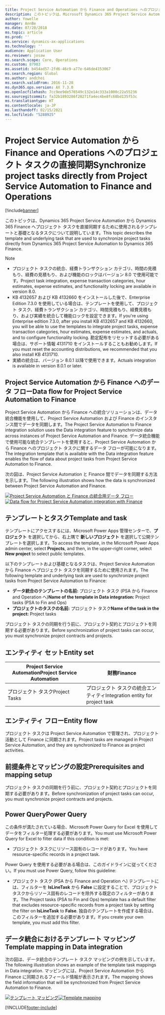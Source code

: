 ```yaml
---
title: Project Service Automation から Finance and Operations へのプロジェクト タスクの直接同期
description: このトピックは、Microsoft Dynamics 365 Project Service Automation から Dynamics 365 Finance へプロジェクト タスクを直接同期するために使用されるテンプレートと基礎となるタスクについて説明しています。
author: Yowelle
manager: AnnBe
ms.date: 07/20/2018
ms.topic: article
ms.prod: ''
ms.service: dynamics-ax-applications
ms.technology: ''
audience: Application User
ms.reviewer: josaw
ms.search.scope: Core, Operations
ms.custom: 87983
ms.assetid: b454ad57-2fd6-46c9-a77e-646de4153067
ms.search.region: Global
ms.author: andchoi
ms.search.validFrom: 2016-11-28
ms.dyn365.ops.version: AX 7.3.0
ms.openlocfilehash: 7cc9ee9de576549c132e14c333a1000c22a55236
ms.sourcegitcommit: fa32b1893286f20271fa4ec4be8fc68bd135f53c
ms.translationtype: HT
ms.contentlocale: ja-JP
ms.lasthandoff: 02/15/2021
ms.locfileid: "5288925"
---
```

# <a name="synchronize-project-tasks-directly-from-project-service-automation-to-finance-and-operations"></a><span data-ttu-id="183e7-103">Project Service Automation から Finance and Operations へのプロジェクト タスクの直接同期</span><span class="sxs-lookup"><span data-stu-id="183e7-103">Synchronize project tasks directly from Project Service Automation to Finance and Operations</span></span>

[!include[banner](../includes/banner.md)]

<span data-ttu-id="183e7-104">このトピックは、Dynamics 365 Project Service Automation から Dynamics 365 Finance へプロジェクト タスクを直接同期するために使用されるテンプレートと基礎となるタスクについて説明しています。</span><span class="sxs-lookup"><span data-stu-id="183e7-104">This topic describes the template and underlying task that are used to synchronize project tasks directly from Dynamics 365 Project Service Automation to Dynamics 365 Finance.</span></span>

> [!NOTE]
> - <span data-ttu-id="183e7-105">プロジェクト タスクの統合、経費トランザクション カテゴリ、時間の見積もり、経費の見積もり、および機能のロックはバージョン 8.0 で使用可能です。</span><span class="sxs-lookup"><span data-stu-id="183e7-105">Project task integration, expense transaction categories, hour estimates, expense estimates, and functionality locking are available in version 8.0.</span></span>
> - <span data-ttu-id="183e7-106">KB 4132657 および KB 4132660 をインストールした後で、Enterprise Edition 7.3.0 を使用している場合は、テンプレートを使用して、プロジェクト タスク、経費トランザクション カテゴリ、時間見積もり、経費見積もり、および実績を統合して機能ロックを設定できます。</span><span class="sxs-lookup"><span data-stu-id="183e7-106">If you're using Enterprise edition 7.3.0, after you install KB 4132657 and KB 4132660, you will be able to use the templates to integrate project tasks, expense transaction categories, hour estimates, expense estimates, and actuals, and to configure functionality locking.</span></span> <span data-ttu-id="183e7-107">勘定配布をリセットする必要がある場合は、サポート情報 4131710 をインストールすることもお勧めします。</span><span class="sxs-lookup"><span data-stu-id="183e7-107">If you must reset the accounting distributions, we recommended that you also install KB 4131710.</span></span>
> - <span data-ttu-id="183e7-108">実績の統合は、バージョン 8.0.1 以降で使用できます。</span><span class="sxs-lookup"><span data-stu-id="183e7-108">Actuals integration is available in version 8.0.1 or later.</span></span>

## <a name="data-flow-for-project-service-automation-to-finance"></a><span data-ttu-id="183e7-109">Project Service Automation から Finance へのデータ フロー</span><span class="sxs-lookup"><span data-stu-id="183e7-109">Data flow for Project Service Automation to Finance</span></span>

<span data-ttu-id="183e7-110">Project Service Automation から Finance への統合ソリューションは、データ統合機能を使用して、Project Service Automation および Finance のインスタンス間でデータを同期します。</span><span class="sxs-lookup"><span data-stu-id="183e7-110">The Project Service Automation to Finance integration solution uses the Data integration feature to synchronize data across instances of Project Service Automation and Finance.</span></span> <span data-ttu-id="183e7-111">データ統合機能で使用可能な統合テンプレートを使用すると、Project Service Automation から Finance へのプロジェクト タスクに関するデータ フローが可能になります。</span><span class="sxs-lookup"><span data-stu-id="183e7-111">The integration template that is available with the Data integration feature enables the flow of data about project tasks from Project Service Automation to Finance.</span></span>

<span data-ttu-id="183e7-112">次の図は、Project Service Automation と Finance 間でデータを同期する方法を示します。</span><span class="sxs-lookup"><span data-stu-id="183e7-112">The following illustration shows how the data is synchronized between Project Service Automation and Finance.</span></span>

<span data-ttu-id="183e7-113">[![Project Service Automation と Finance の統合用データ フロー](./media/ProjectTasksFlow.png)](./media/ProjectTasksFlow.png)</span><span class="sxs-lookup"><span data-stu-id="183e7-113">[![Data flow for Project Service Automation integration with Finance](./media/ProjectTasksFlow.png)](./media/ProjectTasksFlow.png)</span></span>

## <a name="template-and-task"></a><span data-ttu-id="183e7-114">テンプレートとタスク</span><span class="sxs-lookup"><span data-stu-id="183e7-114">Template and task</span></span>

<span data-ttu-id="183e7-115">テンプレートにアクセスするには、Microsoft Power Apps 管理センターで、**プロジェクト** を選択してから、右上隅で **新しいプロジェクト** を選択して公開テンプレートを選択します。</span><span class="sxs-lookup"><span data-stu-id="183e7-115">To access the template, in the Microsoft Power Apps admin center, select **Projects**, and then, in the upper-right corner, select **New project** to select public templates.</span></span>

<span data-ttu-id="183e7-116">以下のテンプレートおよび基礎となるタスクは、Project Service Automation から Finance へプロジェクト タスクを同期するために使用されます。</span><span class="sxs-lookup"><span data-stu-id="183e7-116">The following template and underlying task are used to synchronize project tasks from Project Service Automation to Finance:</span></span>

- <span data-ttu-id="183e7-117">**データ統合のテンプレートの名前:** プロジェクト タスク (PSA から Finance and Operation へ)</span><span class="sxs-lookup"><span data-stu-id="183e7-117">**Name of the template in Data integration:** Project tasks (PSA to Fin and Ops)</span></span>
- <span data-ttu-id="183e7-118">**プロジェクトのタスクの名前:** プロジェクト タスク</span><span class="sxs-lookup"><span data-stu-id="183e7-118">**Name of the task in the project:** Project tasks</span></span>

<span data-ttu-id="183e7-119">プロジェクト タスクの同期を行う前に、プロジェクト契約とプロジェクトを同期する必要があります。</span><span class="sxs-lookup"><span data-stu-id="183e7-119">Before synchronization of project tasks can occur, you must synchronize project contracts and projects.</span></span>

## <a name="entity-set"></a><span data-ttu-id="183e7-120">エンティティ セット</span><span class="sxs-lookup"><span data-stu-id="183e7-120">Entity set</span></span>

| <span data-ttu-id="183e7-121">Project Service Automation</span><span class="sxs-lookup"><span data-stu-id="183e7-121">Project Service Automation</span></span> | <span data-ttu-id="183e7-122">財務</span><span class="sxs-lookup"><span data-stu-id="183e7-122">Finance</span></span>                             |
|----------------------------|-------------------------------------|
| <span data-ttu-id="183e7-123">プロジェクト タスク</span><span class="sxs-lookup"><span data-stu-id="183e7-123">Project Tasks</span></span>              | <span data-ttu-id="183e7-124">プロジェクト タスクの統合エンティティ</span><span class="sxs-lookup"><span data-stu-id="183e7-124">Integration entity for project task</span></span> |

## <a name="entity-flow"></a><span data-ttu-id="183e7-125">エンティティ フロー</span><span class="sxs-lookup"><span data-stu-id="183e7-125">Entity flow</span></span>

<span data-ttu-id="183e7-126">プロジェクト タスクは Project Service Automation で管理され、プロジェクト活動として Finance に同期されます。</span><span class="sxs-lookup"><span data-stu-id="183e7-126">Project tasks are managed in Project Service Automation, and they are synchronized to Finance as project activities.</span></span>

## <a name="prerequisites-and-mapping-setup"></a><span data-ttu-id="183e7-127">前提条件とマッピングの設定</span><span class="sxs-lookup"><span data-stu-id="183e7-127">Prerequisites and mapping setup</span></span>

<span data-ttu-id="183e7-128">プロジェクト タスクの同期を行う前に、プロジェクト契約とプロジェクトを同期する必要があります。</span><span class="sxs-lookup"><span data-stu-id="183e7-128">Before synchronization of project tasks can occur, you must synchronize project contracts and projects.</span></span>

## <a name="power-query"></a><span data-ttu-id="183e7-129">Power Query</span><span class="sxs-lookup"><span data-stu-id="183e7-129">Power Query</span></span>

<span data-ttu-id="183e7-130">この条件が満たされている場合、Microsoft Power Query for Excel を使用してデータをフィルター処理する必要があります。</span><span class="sxs-lookup"><span data-stu-id="183e7-130">You must use Microsoft Power Query for Excel to filter data if this condition is met:</span></span>

- <span data-ttu-id="183e7-131">プロジェクト タスクにリソース固有のレコードがあります。</span><span class="sxs-lookup"><span data-stu-id="183e7-131">You have resource-specific records in a project task.</span></span>

<span data-ttu-id="183e7-132">Power Query を使用する必要がある場合は、このガイドラインに従ってください。</span><span class="sxs-lookup"><span data-stu-id="183e7-132">If you must use Power Query, follow this guideline:</span></span>

- <span data-ttu-id="183e7-133">プロジェクト タスク (PSA から Finance and Operation へ) テンプレートには、フィルターを **IsLineTask** から **False** に設定することで、プロジェクト タスクからリソース固有のレコードを除外する既定のフィルターがあります。</span><span class="sxs-lookup"><span data-stu-id="183e7-133">The Project tasks (PSA to Fin and Ops) template has a default filter that excludes resource-specific records from a project task by setting the filter on **IsLineTask** to **False**.</span></span> <span data-ttu-id="183e7-134">独自のテンプレートを作成する場合は、このフィルターを追加する必要があります。</span><span class="sxs-lookup"><span data-stu-id="183e7-134">If you create your own template, you must add this filter.</span></span>

## <a name="template-mapping-in-data-integration"></a><span data-ttu-id="183e7-135">データ統合におけるテンプレート マッピング</span><span class="sxs-lookup"><span data-stu-id="183e7-135">Template mapping in Data integration</span></span>

<span data-ttu-id="183e7-136">次の図は、データ統合のテンプレート タスク マッピングの例を示しています。</span><span class="sxs-lookup"><span data-stu-id="183e7-136">The following illustration shows an example of the template task mappings in Data integration.</span></span> <span data-ttu-id="183e7-137">マッピングには、Project Service Automation から Finance に同期されるフィールド情報が表示されます。</span><span class="sxs-lookup"><span data-stu-id="183e7-137">The mapping shows the field information that will be synchronized from Project Service Automation to Finance.</span></span>

<span data-ttu-id="183e7-138">[![テンプレート マッピング](./media/ProjectTasksMapping.png)](./media/ProjectTasksMapping.png)</span><span class="sxs-lookup"><span data-stu-id="183e7-138">[![Template mapping](./media/ProjectTasksMapping.png)](./media/ProjectTasksMapping.png)</span></span>


[!INCLUDE[footer-include](../includes/footer-banner.md)]